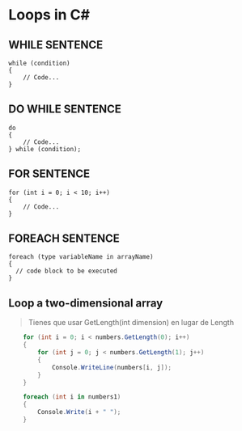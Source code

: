 # Loops in C#

## WHILE SENTENCE
```
while (condition)
{
    // Code...
}
```

## DO WHILE SENTENCE
```
do
{
    // Code...
} while (condition);
```

## FOR SENTENCE
```
for (int i = 0; i < 10; i++)
{
    // Code...
}
```

## FOREACH SENTENCE
```
foreach (type variableName in arrayName) 
{
  // code block to be executed
}
```


## Loop a two-dimensional array

> Tienes que usar GetLength(int dimension) en lugar de Length

```cs
    for (int i = 0; i < numbers.GetLength(0); i++) 
    { 
        for (int j = 0; j < numbers.GetLength(1); j++) 
        { 
            Console.WriteLine(numbers[i, j]); 
        } 
    }  

```

```cs
    foreach (int i in numbers1)
    {
        Console.Write(i + " ");
    }
```